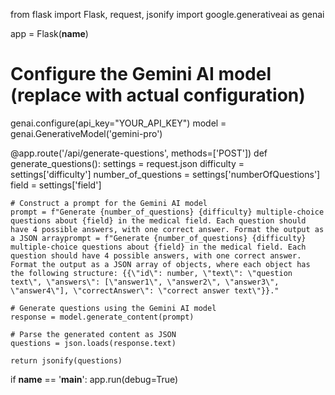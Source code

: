 from flask import Flask, request, jsonify
import google.generativeai as genai

app = Flask(__name__)

# Configure the Gemini AI model (replace with actual configuration)
genai.configure(api_key="YOUR_API_KEY")
model = genai.GenerativeModel('gemini-pro')

@app.route('/api/generate-questions', methods=['POST'])
def generate_questions():
    settings = request.json
    difficulty = settings['difficulty']
    number_of_questions = settings['numberOfQuestions']
    field = settings['field']

    # Construct a prompt for the Gemini AI model
    prompt = f"Generate {number_of_questions} {difficulty} multiple-choice questions about {field} in the medical field. Each question should have 4 possible answers, with one correct answer. Format the output as a JSON arrayprompt = f"Generate {number_of_questions} {difficulty} multiple-choice questions about {field} in the medical field. Each question should have 4 possible answers, with one correct answer. Format the output as a JSON array of objects, where each object has the following structure: {{\"id\": number, \"text\": \"question text\", \"answers\": [\"answer1\", \"answer2\", \"answer3\", \"answer4\"], \"correctAnswer\": \"correct answer text\"}}."

    # Generate questions using the Gemini AI model
    response = model.generate_content(prompt)

    # Parse the generated content as JSON
    questions = json.loads(response.text)

    return jsonify(questions)

if __name__ == '__main__':
    app.run(debug=True)